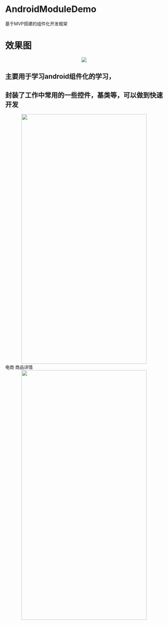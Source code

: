 # AndroidModuleDemo
基于MVP搭建的组件化开发框架 </br>
# 效果图
<div align=center><img src="https://github.com/wutq/AndroidModuleDemo/blob/master/Screenshot/4.png"/></div>

## 主要用于学习android组件化的学习，
## 封装了工作中常用的一些控件，基类等，可以做到快速开发
<div align=center><img width="400" height="800" src="https://github.com/wutq/AndroidModuleDemo/blob/master/Screenshot/2.png"/></div>
电商 商品详情
<div align=center><img width="400" height="800" src="https://github.com/wutq/AndroidModuleDemo/blob/master/Screenshot/1.png"/></div>
